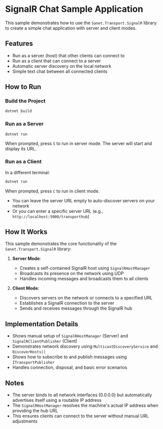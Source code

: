 # SignalR Chat Sample Application

This sample demonstrates how to use the `Sanet.Transport.SignalR` library to create a simple chat application with server and client modes.

## Features

- Run as a server (host) that other clients can connect to
- Run as a client that can connect to a server
- Automatic server discovery on the local network
- Simple text chat between all connected clients

## How to Run

### Build the Project

```bash
dotnet build
```

### Run as a Server

```bash
dotnet run
```

When prompted, press `S` to run in server mode. The server will start and display its URL.

### Run as a Client

In a different terminal:

```bash
dotnet run
```

When prompted, press `C` to run in client mode.

- You can leave the server URL empty to auto-discover servers on your network
- Or you can enter a specific server URL (e.g., `http://localhost:5000/transporthub`)

## How It Works

This sample demonstrates the core functionality of the `Sanet.Transport.SignalR` library:

1. **Server Mode**:
   - Creates a self-contained SignalR host using `SignalRHostManager`
   - Broadcasts its presence on the network using UDP
   - Handles incoming messages and broadcasts them to all clients

2. **Client Mode**:
   - Discovers servers on the network or connects to a specified URL
   - Establishes a SignalR connection to the server
   - Sends and receives messages through the SignalR hub

## Implementation Details

- Shows manual setup of `SignalRHostManager` (Server) and `SignalRClientPublisher` (Client)
- Demonstrates network discovery using `MulticastDiscoveryService` and `DiscoverHosts()`
- Shows how to subscribe to and publish messages using `ITransportPublisher`
- Handles connection, disposal, and basic error scenarios

## Notes

- The server binds to all network interfaces (0.0.0.0) but automatically advertises itself using a routable IP address
- The `SignalRHostManager` resolves the machine's actual IP address when providing the hub URL
- This ensures clients can connect to the server without manual URL adjustments
